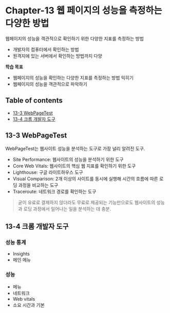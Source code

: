 # **Chapter-13 웹 페이지의 성능을 측정하는 다양한 방법**
웹페이지의 성능을 객관적으로 확인하기 위한 다양한 지표를 측정하는 방법

- 개발자의 컴퓨터에서 확인하는 방법
- 원격지에 있는 서버에서 확인하는 방법까지 다양

**학습 목표**
- 웹페이지의 성능을 확인하는 다양한 지표를 측정하는 방법 익히기
- 웹페이지의 성능을 객관적으로 파악하기

## Table of contents
- [13-3 WebPageTest](#13-3-webpagetest)
- [13-4 크롬 개발자 도구](#13-4-크롬-개발자-도구)

## 13-3 WebPageTest
WebPageTest는 웹사이트 성능을 분석하는 도구로 가장 널리 알려진 도구. 

- Site Performance: 웹사이트의 성능을 분석하기 위한 도구
- Core Web Vitals: 웹사이트의 핵심 웹 지표를 확인하기 위한 도구
- Lighthouse: 구글 라이트하우스 도구
- Visual Comparison: 2개 이상의 사이트를 동시에 실행해 시간의 흐름에 따른 로딩 과정을 비교하는 도구
- Traceroute: 네트워크 경로를 확인하는 도구

> 굳이 유료로 결제하지 않더라도 무료로 제공되는 기능만으로도 웹사이트의 성능과 로딩 과정에서 일어나는 일을 분석하는 데 충분. 

## 13-4 크롬 개발자 도구

### 성능 통계

- Insights
- 메인 메뉴

### 성능
- 메뉴
- 네트워크
- Web vitals
- 소요 시간과 기본
